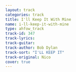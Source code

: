 ```yaml
---
layout: track
categories: track
title: I'll Keep It With Mine
name: i-ll-keep-it-with-mine
type: ahfow_track
track-id: 347
track-lyrics: 
track-guitar: 
track-author: Bob Dylan
track-sort: "I'LL KEEP IT"
track-original: Nico
cover: true
---
```


